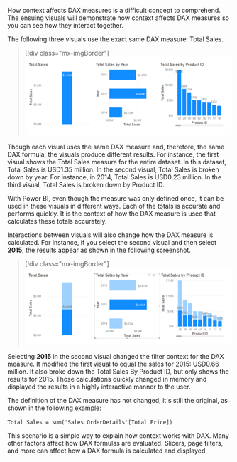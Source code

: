How context affects DAX measures is a difficult concept to comprehend. The ensuing visuals will demonstrate how context affects DAX measures so you can see how they interact together.

The following three visuals use the exact same DAX measure: Total Sales.

> [!div class="mx-imgBorder"]
> [![Screenshot of the DAX measure total sales with different requirements.](../media/02-total-sales-visuals-ss.png)](../media/02-total-sales-visuals-ss.png#lightbox)

Though each visual uses the same DAX measure and, therefore, the same DAX formula, the visuals produce different results. For instance, the first visual shows the Total Sales measure for the entire dataset. In this dataset, Total Sales is USD1.35 million. In the second visual, Total Sales is broken down by year. For instance, in 2014, Total Sales is USD0.23 million. In the third visual, Total Sales is broken down by Product ID.

With Power BI, even though the measure was only defined once, it can be used in these visuals in different ways. Each of the totals is accurate and performs quickly. It is the context of how the DAX measure is used that calculates these totals accurately.

Interactions between visuals will also change how the DAX measure is calculated. For instance, if you select the second visual and then select **2015**, the results appear as shown in the following screenshot.

> [!div class="mx-imgBorder"]
> [![Screenshot of the results of selecting 2015 in the second visual.](../media/02-filter-context-change-ss.png)](../media/02-filter-context-change-ss.png#lightbox)

Selecting **2015** in the second visual changed the filter context for the DAX measure. It modified the first visual to equal the sales for 2015: USD0.66 million. It also broke down the Total Sales By Product ID, but only shows the results for 2015. Those calculations quickly changed in memory and displayed the results in a highly interactive manner to the user.

The definition of the DAX measure has not changed; it's still the original, as shown in the following example:

```Total Sales = sum('Sales OrderDetails'[Total Price])```

This scenario is a simple way to explain how context works with DAX. Many other factors affect how DAX formulas are evaluated. Slicers, page filters, and more can affect how a DAX formula is calculated and displayed.